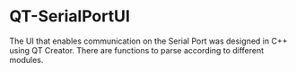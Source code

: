 # QT-SerialPortUI
The UI that enables communication on the Serial Port was designed in C++ using QT Creator. There are functions to parse according to different modules.
